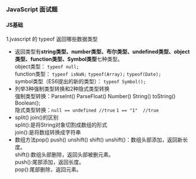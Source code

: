 ### JavaScript 面试题
#### JS基础
1.jvascript 的 typeof 返回哪些数据类型<br/>
- 返回类型有**string类型、number类型、布尔类型、undefined类型、object类型、function类型、Symbol类型**七种类型。   
    object类型： `typeof null;`  
    function类型： `typeof isNaN;`   `typeof(Array);`  `typeof(Date);`   
    symbol类型（ES6提出的新的类型）： `typeof Symbol();` <br/>  
- 列举3种强制类型转换和2种隐式类型转换  
  强制类型转换：ParseInt()  ParseFloat() Number()  String() toString() Boolean();   
  隐式类型转换：`null == undefined //true`   `1 == "1"  //true`   <br />
- split() join()的区别  
  split():是将String对象切割成数组的形式  
  join():是将数组转换成字符串  <br />
- 数组方法pop() push() unshift() shift()
  unshift()：数组头部添加，返回新长度。  
  shift():数组头部删除，返回头部被删元素。   
  push():尾部添加，返回长度。  
  pop():尾部删除，返回元素。  
  
  
  
  


